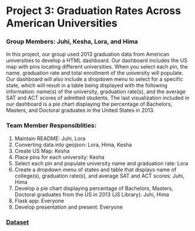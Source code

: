 # Project 3: Graduation Rates Across American Universities

### Group Members: Juhi, Kesha, Lora, and Hima

In this project, our group used 2013 graduation data from American universities to develop a HTML dashboard. Our dashboard includes the US map with pins locating different universities. When you select each pin, the name, graduation rate and total enrollment of the university will populate. Our dashboard will also include a dropdown menu to select for a specific state, which will result in a table being displayed with the following information: name(s) of the university, graduation rate(s), and the average SAT and ACT scores of admitted students. The last visualization included in our dashboard is a pie chart displaying the percentage of Bachelors, Masters, and Doctoral graduates in the United States in 2013.  

### Team Member Responsiblities: 
1. Maintain README: Juhi, Lora
2. Converting data into geojson: Lora, Hima, Kesha
3. Create US Map: Kesha
4. Place pins for each university: Kesha
5. Select each pin and populate university name and graduation rate: Lora
6. Create a dropdown menu of states and table that displays name of college(s), graduation rate(s), and average SAT and ACT scores: Juhi, Hima
7. Develop a pie chart displaying percentage of Bachelors, Masters, Doctoral graduates from the US in 2013 (JS Library): Juhi, Hima
8. Flask app: Everyone
9. Develop presentation and present: Everyone

### [Dataset](https://www.kaggle.com/code/devisangeetha/find-your-university-in-us-with-leaflet-viz/input) 

